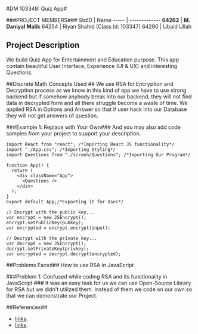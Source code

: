#DM 103348: Quiz App#

###PROJECT MEMBERS###
StdID | Name
----- | -------------
**64262** | **M. Daniyal Malik** <!--this is the group leader in bold-->
64254 | Riyan Shahid (Class Id: 103347)
64290 | Ubaid Ullah

## Project Description ##
We build Quiz App for Entertainment and Education purpose. This app contain beautiful User Interface, Experience (UI & UX) and interesting Questions.

##Discrete Math Concepts Used ##
We use RSA for Encryption and Decryption process as we know in this kind of app we have to use strong backend but if somehow anybody break into our backend, they will not find data in decrypted form and all there struggle become a waste of time. We applied RSA in Options and Answer so that if user hack into our Database they will not get answers of question.

###Example 1: Replace with Your Own###
And you may also add code samples from your project to support your description. 
``` React JS ( open-source JavaScript library for building user interface for Website ).
import React from "react"; /*Importing React JS functionality*/
import "./App.css"; /*Importing Styling*/
import Questions from "./screen/Questions"; /*Importing Our Program*/

function App() {
  return (
    <div className="App">
      <Questions />
    </div>
  );
}
export default App;/*Exporting it for User*/
```
```
// Encrypt with the public key...
var encrypt = new JSEncrypt();
encrypt.setPublicKey(pubkey);
var encrypted = encrypt.encrypt(input);

// Decrypt with the private key...
var decrypt = new JSEncrypt();
decrypt.setPrivateKey(privkey);
var uncrypted = decrypt.decrypt(encrypted);
```

##Problems Faced##
How to use RSA in JavaScript

###Problem 1: Confused while coding RSA and its functionality in JavaScript ###
It was an easy task for us we can use Open-Source Library for RSA but we didn't utilized them. Instead of them we code on our own so that we can demonstrate our Project. 

##References##
- [links](https://github.com/Rizwanjamal/React-Test).
- [links](https://github.com/travist/jsencrypt).
